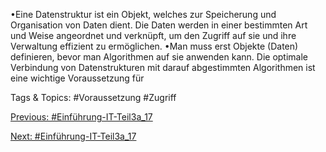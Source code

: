 •Eine Datenstruktur ist ein Objekt, welches zur Speicherung und Organisation von Daten dient. Die Daten werden 
in einer bestimmten Art und Weise angeordnet und verknüpft, um den Zugriff auf sie und ihre Verwaltung 
effizient zu ermöglichen.
•Man muss erst Objekte (Daten) definieren, bevor man Algorithmen auf sie anwenden kann. Die optimale 
Verbindung von Datenstrukturen mit darauf abgestimmten Algorithmen ist eine wichtige Voraussetzung für 

   Tags & Topics:
   #Voraussetzung
   #Zugriff

[Previous: #Einführung-IT-Teil3a_17](Einführung-IT-Teil3a_17.md)

[Next: #Einführung-IT-Teil3a_17](Einführung-IT-Teil3a_17.md)
